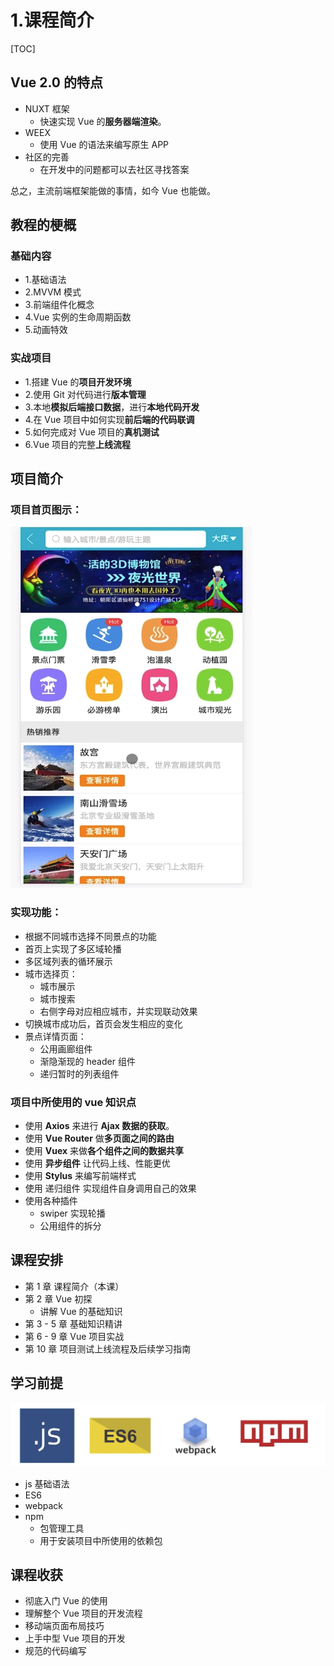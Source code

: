 # 1.课程简介

[TOC]



## Vue 2.0 的特点

- NUXT 框架
  - 快速实现 Vue 的**服务器端渲染**。
- WEEX
  - 使用 Vue 的语法来编写原生 APP
- 社区的完善
  - 在开发中的问题都可以去社区寻找答案

总之，主流前端框架能做的事情，如今 Vue 也能做。 

## 教程的梗概

### 基础内容

- 1.基础语法
- 2.MVVM 模式
- 3.前端组件化概念
- 4.Vue 实例的生命周期函数
- 5.动画特效

### 实战项目

- 1.搭建 Vue 的**项目开发环境**
- 2.使用 Git 对代码进行**版本管理**
- 3.本地**模拟后端接口数据**，进行**本地代码开发**
- 4.在 Vue 项目中如何实现**前后端的代码联调**
- 5.如何完成对 Vue 项目的**真机测试**
- 6.Vue 项目的完整**上线流程**

## 项目简介

### 项目首页图示：

![1526910090084](assets/1526910090084.png)

### 实现功能：

- 根据不同城市选择不同景点的功能
- 首页上实现了多区域轮播
- 多区域列表的循环展示
- 城市选择页：
  - 城市展示
  - 城市搜索
  - 右侧字母对应相应城市，并实现联动效果
- 切换城市成功后，首页会发生相应的变化
- 景点详情页面：
  - 公用画廊组件
  - 渐隐渐现的 header 组件
  - 递归暂时的列表组件

### 项目中所使用的 vue 知识点

- 使用 **Axios** 来进行 **Ajax 数据的获取**。
- 使用 **Vue Router** 做**多页面之间的路由**
- 使用 **Vuex** 来做**各个组件之间的数据共享**
- 使用 **异步组件** 让代码上线、性能更优
- 使用 **Stylus** 来编写前端样式
- 使用 递归组件 实现组件自身调用自己的效果
- 使用各种插件
  - swiper 实现轮播
  - 公用组件的拆分

## 课程安排

- 第 1 章 课程简介（本课）
- 第 2 章 Vue 初探
  - 讲解 Vue 的基础知识
- 第 3 - 5 章 基础知识精讲
- 第 6 - 9 章 Vue 项目实战
- 第 10 章 项目测试上线流程及后续学习指南

## 学习前提

![1526910780168](assets/1526910780168.png)

- js 基础语法
- ES6
- webpack
- npm
  - 包管理工具
  - 用于安装项目中所使用的依赖包

## 课程收获

- 彻底入门 Vue 的使用
- 理解整个 Vue 项目的开发流程
- 移动端页面布局技巧
- 上手中型 Vue 项目的开发
- 规范的代码编写

